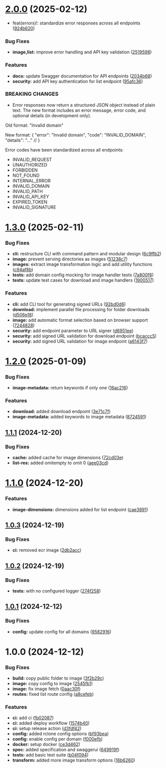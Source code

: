 # [2.0.0](https://github.com/lgastler/shuto-api/compare/v1.3.0...v2.0.0) (2025-02-12)


* feat(errors)!: standardize error responses across all endpoints ([924b620](https://github.com/lgastler/shuto-api/commit/924b6208f810d90718100c45cc265c6ed2c31aae))


### Bug Fixes

* **image,list:** improve error handling and API key validation ([2519598](https://github.com/lgastler/shuto-api/commit/25195983e712899ed3bbf5258a0296da33d9b7df))


### Features

* **docs:** update Swagger documentation for API endpoints ([2034b68](https://github.com/lgastler/shuto-api/commit/2034b68c2ff5bce1149e83f327990246d19a83d5))
* **security:** add API key authentication for list endpoint ([95afc36](https://github.com/lgastler/shuto-api/commit/95afc36bf68cafa130419f2e26bc6aca93abff90))


### BREAKING CHANGES

* Error responses now return a structured JSON object instead of plain text.
The new format includes an error message, error code, and optional details (in development only).

Old format:
"Invalid domain"

New format:
{
  "error": "Invalid domain",
  "code": "INVALID_DOMAIN",
  "details": "..." //
}

Error codes have been standardized across all endpoints:
- INVALID_REQUEST
- UNAUTHORIZED
- FORBIDDEN
- NOT_FOUND
- INTERNAL_ERROR
- INVALID_DOMAIN
- INVALID_PATH
- INVALID_API_KEY
- EXPIRED_TOKEN
- INVALID_SIGNATURE

# [1.3.0](https://github.com/lgastler/shuto-api/compare/v1.2.0...v1.3.0) (2025-02-11)


### Bug Fixes

* **cli:** restructure CLI with command pattern and modular design ([6c9ffb2](https://github.com/lgastler/shuto-api/commit/6c9ffb2dd29b0d14849c2f067ff06d186faa8606))
* **image:** prevent serving directories as images ([51238c7](https://github.com/lgastler/shuto-api/commit/51238c77135ed94768405de74dbd5d0ccfc29a62))
* **images:** extract image transformation logic and add utility functions ([c94af8b](https://github.com/lgastler/shuto-api/commit/c94af8b7b887a1031643085c8bc9e3fff7646978))
* **tests:** add domain config mocking for image handler tests ([7a800f8](https://github.com/lgastler/shuto-api/commit/7a800f88723676d659f30d455ddc87a39ee4e812))
* **tests:** update test cases for download and image handlers ([1900517](https://github.com/lgastler/shuto-api/commit/19005175ea21df34503199d72a9ffe72c31297a8))


### Features

* **cli:** add CLI tool for generating signed URLs ([92bd0d6](https://github.com/lgastler/shuto-api/commit/92bd0d6b9f1a6a77732e98a4b3f96510b7cee2c8))
* **download:** implement parallel file processing for folder downloads ([d506e18](https://github.com/lgastler/shuto-api/commit/d506e188c6c308e3e40617c7bd7a926accecff98))
* **image:** add automatic format selection based on browser support ([7244828](https://github.com/lgastler/shuto-api/commit/7244828ab1124da2e91bb7520cda072c5d0a419b))
* **security:** add endpoint parameter to URL signer ([d6951ee](https://github.com/lgastler/shuto-api/commit/d6951ee248aa5a13356406c24266c4af98c4a486))
* **security:** add signed URL validation for download endpoint ([bcaccc5](https://github.com/lgastler/shuto-api/commit/bcaccc5134b634c75a8e30818dc22a4c3bd9bffe))
* **security:** add signed URL validation for image endpoint ([a6143f7](https://github.com/lgastler/shuto-api/commit/a6143f78a061a5e3aca0157e8eb4e2f137c3bf7d))

# [1.2.0](https://github.com/lgastler/shuto-api/compare/v1.1.1...v1.2.0) (2025-01-09)


### Bug Fixes

* **image-metadata:** return keywords if only one ([16ac216](https://github.com/lgastler/shuto-api/commit/16ac216b4e5149e4ca2372b40b93cd514a64cf84))


### Features

* **download:** added download endpoint ([3e71c7f](https://github.com/lgastler/shuto-api/commit/3e71c7ffa1f15c819923d8fa30a314e6e1e5982b))
* **image-metadata:** added keywords to image metadata ([8724591](https://github.com/lgastler/shuto-api/commit/87245910603a92d06df4c9e0f4f7f0977c78b016))

## [1.1.1](https://github.com/lgastler/shuto-api/compare/v1.1.0...v1.1.1) (2024-12-20)


### Bug Fixes

* **cache:** added cache for image dimensions ([72cd03e](https://github.com/lgastler/shuto-api/commit/72cd03ef2a8738ab3cf87b93deb5c9c6daaa9fd7))
* **list-res:** added omitempty to omit 0 ([aee03cd](https://github.com/lgastler/shuto-api/commit/aee03cd9b38e95a031ef43f376bcb0b42286ad13))

# [1.1.0](https://github.com/lgastler/shuto-api/compare/v1.0.3...v1.1.0) (2024-12-20)


### Features

* **image-dimensions:** dimensions added for list endpoint ([cae3891](https://github.com/lgastler/shuto-api/commit/cae38918b16b6d41fc379247f830da0759c5745a))

## [1.0.3](https://github.com/lgastler/shuto-api/compare/v1.0.2...v1.0.3) (2024-12-19)


### Bug Fixes

* **ci:** removed ecr image ([2db2acc](https://github.com/lgastler/shuto-api/commit/2db2acccc6e836c24306e4d7855d78f4ade0c646))

## [1.0.2](https://github.com/lgastler/shuto-api/compare/v1.0.1...v1.0.2) (2024-12-19)


### Bug Fixes

* **tests:** with no configured logger ([274f258](https://github.com/lgastler/shuto-api/commit/274f258e1d212bb89858077df95037a9d5f25383))

## [1.0.1](https://github.com/lgastler/shuto-api/compare/v1.0.0...v1.0.1) (2024-12-12)


### Bug Fixes

* **config:** update config for all domains ([9582916](https://github.com/lgastler/shuto-api/commit/958291670916afc07da8781b9e9328c6dbdb13dd))

# 1.0.0 (2024-12-12)


### Bug Fixes

* **build:** copy public folder to image ([3f2b29c](https://github.com/lgastler/shuto-api/commit/3f2b29c0c0dc4938a51a3398dcae75f0c2ecf8c6))
* **image:** copy config to image ([2545fb1](https://github.com/lgastler/shuto-api/commit/2545fb1bbd81ebb7cc11634cf2dd61b85fdb5b5f))
* **image:** fix image fetch ([0aac30f](https://github.com/lgastler/shuto-api/commit/0aac30f7e1cab809e17215f1026dfa1530332104))
* **routes:** fixed list route config ([a8cefeb](https://github.com/lgastler/shuto-api/commit/a8cefeb3f12a1a70c6ef89faf16393006581b1ba))


### Features

* **ci:** add ci ([fb02087](https://github.com/lgastler/shuto-api/commit/fb02087332382438606b80b6d0686769af9d4df3))
* **ci:** added deploy workflow ([1574b40](https://github.com/lgastler/shuto-api/commit/1574b40d264be405b12c1dbfc436a6bffa614277))
* **ci:** setup release action ([d3fdf42](https://github.com/lgastler/shuto-api/commit/d3fdf42083348eedacfd1f1ae80c4848805d6a26))
* **config:** added rclone config options ([bf93bea](https://github.com/lgastler/shuto-api/commit/bf93beaefb68665249f655262879db2c91c20054))
* **config:** enable config per domain ([f000efb](https://github.com/lgastler/shuto-api/commit/f000efbfeb2153bc903464a8ced18c097b88361d))
* **docker:** setup docker ([ce3d462](https://github.com/lgastler/shuto-api/commit/ce3d462e7ee2658c9958b8f33b4ada6cd45522c1))
* **spec:** added specification and swaggerui ([649919f](https://github.com/lgastler/shuto-api/commit/649919fca918ec26bd46653e9f02f43ff05097d5))
* **tests:** add basic test suite ([b04f094](https://github.com/lgastler/shuto-api/commit/b04f09445db0fd4d67c887b603b86a82f8d94b78))
* **transform:** added more image transform options ([16b6260](https://github.com/lgastler/shuto-api/commit/16b6260c2452ba0ac8d412ad342d5b25bdf3143a))
